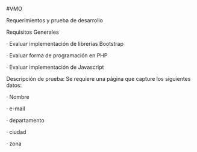 #VMO

Requerimientos y prueba de desarrollo

 

Requisitos Generales

·        Evaluar implementación de librerías Bootstrap

·        Evaluar forma de programación en PHP

·        Evaluar implementación de Javascript

Descripción de prueba: 
Se requiere una página que capture los siguientes datos:

·        Nombre

·        e-mail

·        departamento

·        ciudad

·        zona